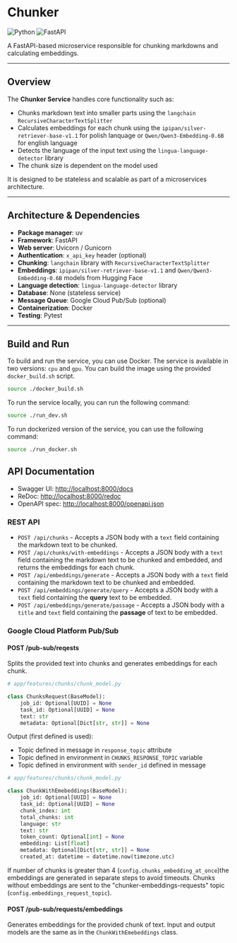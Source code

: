 # Chunker

![Python](https://img.shields.io/badge/python-3.12-blue)
![FastAPI](https://img.shields.io/badge/FastAPI-latest-blue)

A FastAPI-based microservice responsible for chunking markdowns and calculating embeddings.

---

## Overview

The **Chunker Service** handles core functionality such as:

* Chunks markdown text into smaller parts using the `langchain` `RecursiveCharacterTextSplitter`
* Calculates embeddings for each chunk using the `ipipan/silver-retriever-base-v1.1` for polish lanquage or `Qwen/Qwen3-Embedding-0.6B` for english language
* Detects the language of the input text using the `lingua-language-detector` library
* The chunk size is dependent on the model used

It is designed to be stateless and scalable as part of a microservices architecture.

---

## Architecture & Dependencies

* **Package manager**: uv
* **Framework**: FastAPI
* **Web server**: Uvicorn / Gunicorn
* **Authentication**: `x_api_key` header (optional)
* **Chunking**: `langchain` library with `RecursiveCharacterTextSplitter`
* **Embeddings**: `ipipan/silver-retriever-base-v1.1` and `Qwen/Qwen3-Embedding-0.6B` models from Hugging Face
* **Language detection**: `lingua-language-detector` library
* **Database**: None (stateless service)
* **Message Queue**: Google Cloud Pub/Sub (optional)
* **Containerization**: Docker
* **Testing**: Pytest

---

## Build and Run

To build and run the service, you can use Docker. The service is available in two versions: `cpu` and `gpu`. You can build the image using the provided `docker_build.sh` script.

```bash
source ./docker_build.sh
```

To run the service locally, you can run the following command:

```bash
source ./run_dev.sh
```

To run dockerized version of the service, you can use the following command:

```bash
source ./run_docker.sh
```

## API Documentation

* Swagger UI: [http://localhost:8000/docs](http://localhost:8000/docs)
* ReDoc: [http://localhost:8000/redoc](http://localhost:8000/redoc)
* OpenAPI spec: [http://localhost:8000/openapi.json](http://localhost:8000/openapi.json)

### REST API

* `POST /api/chunks` - Accepts a JSON body with a `text` field containing the markdown text to be chunked.
* `POST /api/chunks/with-embeddings` - Accepts a JSON body with a `text` field containing the markdown text to be chunked and embedded, and returns the embeddings for each chunk.
* `POST /api/embeddings/generate` - Accepts a JSON body with a `text` field containing the markdown text to be chunked and embedded.
* `POST /api/embeddings/generate/query` - Accepts a JSON body with a `text` field containing the **query** text to be embedded.
* `POST /api/embeddings/generate/passage` - Accepts a JSON body with a `title` and `text` field containing the **passage** of text to be embedded.

### Google Cloud Platform Pub/Sub

#### POST /pub-sub/reqests

Splits the provided text into chunks and generates embeddings for each chunk.

```python
# app/features/chunks/chunk_model.py

class ChunksRequest(BaseModel):
    job_id: Optional[UUID] = None
    task_id: Optional[UUID] = None
    text: str
    metadata: Optional[Dict[str, str]] = None
```

Output (first defined is used):

* Topic defined in message in `response_topic` attribute
* Topic defined in environment in `CHUNKS_RESPONSE_TOPIC` variable
* Topic defined in environment with `sender_id` defined in message

```python
# app/features/chunks/chunk_model.py

class ChunkWithEmebeddings(BaseModel):
    job_id: Optional[UUID] = None
    task_id: Optional[UUID] = None
    chunk_index: int
    total_chunks: int
    language: str
    text: str
    token_count: Optional[int] = None
    embedding: List[float]
    metadata: Optional[Dict[str, str]] = None
    created_at: datetime = datetime.now(timezone.utc)
```

If number of chunks is greater than 4 (`config.chunks_embedding_at_once`)the embeddings are generated in separate steps to avoid timeouts.
Chunks without embeddings are sent to the "chunker-embeddings-requests" topic (`config.embeddings_request_topic`).

#### POST /pub-sub/requests/embeddings

Generates embeddings for the provided chunk of text. Input and output models are the same as in the `ChunkWithEmebeddings` class.
